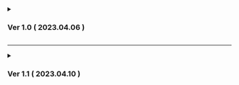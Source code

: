 <details>
<summary><h3>Ver 1.0 ( 2023.04.06 ) </h3></summary>

    FREE Board
    CRUD, 페이징 완료 / 검색기능 추가 예정    
    
    QnA Board
    기능코드 삽입 / 리턴 안됨
    
    REVIEW Board
    CRUD, 검색 기능 완료 / 이미지파일 업로드 예정

    PLAN Board
    CRUD 완료
    
<br>

    common settings
    
    pom.xml
    fileupload library

    web.xml
    fileupload location, size, httpMethod(PUT,DELETE) filter
    

</details>

<hr>

<details>
<summary><h3>Ver 1.1 ( 2023.04.10 ) </h3></summary>

    
<br>

    REVIEW Board
    수정, 삭제 작성자만 가능하도록 수정 / 파일 업로드 예정
    
    여행정보 Board
    CRUD, 검색 구현 / 파일 업로드 예정
    
    QnA Board
    URI issue -> update, delete error

    common
    
    file-upload api 제작중 (click, drag&drop)
    페이징 클래스 -> common package 이동
    
<br>

    common settings
    
    web.xml
    error handling
    
    servlet-context.xml
    multipartResolver

</details>
